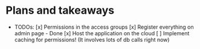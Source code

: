 # Plans and takeaways

- TODOs:
	[x] Permissions in the access groups
	[x] Register everything on admin page - Done
	[x] Host the application on the cloud
	[ ] Implement caching for permissions! (It involves lots of db calls right now)
